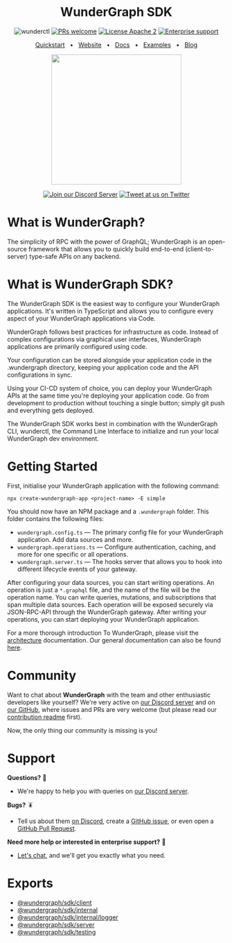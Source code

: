 <div align="center">

# WunderGraph SDK

![wunderctl](https://img.shields.io/npm/v/@wundergraph/sdk.svg)
[![PRs welcome](https://img.shields.io/badge/PRs-welcome-brightgreen.svg)](https://github.com/wundergraph/wundergraph/blob/main/CONTRIBUTING.md)
[![License Apache 2](https://img.shields.io/badge/license-Apache%202-blue)](https://github.com/wundergraph/wundergraph/blob/main/LICENSE)
[![Enterprise support](https://img.shields.io/badge/enterprise-support-indigo.svg)](https://form.typeform.com/to/fuRWxErj?typeform-embed-id=8749569972809419&typeform-embed=popup-blank&typeform-source=wundergraph.com&typeform-medium=embed-sdk&typeform-medium-version=next)

[Quickstart](https://docs.wundergraph.com/getting-started)
<span>&nbsp;&nbsp;•&nbsp;&nbsp;</span>
[Website](https://wundergraph.com/)
<span>&nbsp;&nbsp;•&nbsp;&nbsp;</span>
[Docs](https://docs.wundergraph.com/docs)
<span>&nbsp;&nbsp;•&nbsp;&nbsp;</span>
[Examples](https://docs.wundergraph.com/docs/examples)
<span>&nbsp;&nbsp;•&nbsp;&nbsp;</span>
[Blog](https://wundergraph.com/blog)

[<img height="300" width="300" src="https://user-images.githubusercontent.com/47415099/214915738-fd34d2ab-7549-4a60-bbdb-ab9f30145341.png">](https://wundergraph.com/)

[![Join our Discord Server](https://img.shields.io/badge/Discord-chat%20with%20us-%235865F2?style=flat&logo=discord&logoColor=%23fff)](https://discord.com/invite/Jjmc8TC)
[![Tweet at us on Twitter](https://img.shields.io/badge/Twitter-tweet%20at%20us-1da1f2?style=flat&logo=twitter&logoColor=%23fff)](https://twitter.com/wundergraphcom)

</div>

# What is WunderGraph?

The simplicity of RPC with the power of GraphQL; WunderGraph is an open-source framework that allows you to
quickly build end-to-end (client-to-server) type-safe APIs on any backend.

# What is WunderGraph SDK?

The WunderGraph SDK is the easiest way to configure your WunderGraph applications.
It's written in TypeScript and allows you to configure every aspect of your WunderGraph applications via Code.

WunderGraph follows best practices for infrastructure as code.
Instead of complex configurations via graphical user interfaces, WunderGraph applications are primarily configured using code.

Your configuration can be stored alongside your application code in the .wundergraph directory, keeping your application code and the API configurations in sync.

Using your CI-CD system of choice, you can deploy your WunderGraph APIs at the same time you're deploying your application code.
Go from development to production without touching a single button; simply git push and everything gets deployed.

The WunderGraph SDK works best in combination with the WunderGraph CLI, wunderctl, the Command Line Interface to initialize and run your local WunderGraph dev environment.

# Getting Started

First, initialise your WunderGraph application with the following command:

```shell
npx create-wundergraph-app <project-name> -E simple
```

You should now have an NPM package and a `.wundergraph` folder. This folder contains the following files:

- `wundergraph.config.ts` — The primary config file for your WunderGraph application. Add data sources and more.
- `wundergraph.operations.ts` — Configure authentication, caching, and more for one specific or all operations.
- `wundergraph.server.ts` — The hooks server that allows you to hook into different lifecycle events of your gateway.

After configuring your data sources, you can start writing operations.
An operation is just a `*.graphql` file, and the name of the file will be the operation name.
You can write queries, mutations, and subscriptions that span multiple data sources.
Each operation will be exposed securely via JSON-RPC-API through the WunderGraph gateway.
After writing your operations, you can start deploying your WunderGraph application.

For a more thorough introduction To WunderGraph, please visit the
[architecture](https://github.com/wundergraph/wundergraph/blob/main/docs/architecture.md) documentation.
Our general documentation can also be found [here](https://docs.wundergraph.com/docs).

# Community

Want to chat about **WunderGraph** with the team and other enthusiastic developers like yourself?
We're very active on [our Discord server](https://discord.com/invite/Jjmc8TC)
and on [our GitHub](https://github.com/wundergraph/wundergraph/), where issues and PRs are very welcome
(but please read our [contribution readme](https://github.com/wundergraph/wundergraph/blob/main/CONTRIBUTING.md) first).

Now, the only thing our community is missing is you!

# Support

**Questions?** 🙋

- We're happy to help you with queries on [our Discord server](https://discord.com/invite/Jjmc8TC).

**Bugs?** 🪳

- Tell us about them [on Discord](https://discord.com/invite/Jjmc8TC),
  create a [GitHub issue](https://github.com/wundergraph/wundergraph/issues),
  or even open a [GitHub Pull Request](https://github.com/wundergraph/wundergraph/pulls).

**Need more help or interested in enterprise support?** 🤔

- [Let's chat](https://form.typeform.com/to/fuRWxErj?typeform-embed-id=8749569972809419&typeform-embed=popup-blank&typeform-source=wundergraph.com&typeform-medium=embed-sdk&typeform-medium-version=next),
  and we'll get you exactly what you need.

# Exports

- [@wundergraph/sdk/client](https://github.com/wundergraph/wundergraph/tree/main/packages/sdk/src/client)
- [@wundergraph/sdk/internal](https://github.com/wundergraph/wundergraph/tree/main/packages/sdk/src/internal)
- [@wundergraph/sdk/internal/logger](https://github.com/wundergraph/wundergraph/tree/main/packages/sdk/src/logger)
- [@wundergraph/sdk/server](https://github.com/wundergraph/wundergraph/tree/main/packages/sdk/src/server)
- [@wundergraph/sdk/testing](https://github.com/wundergraph/wundergraph/tree/main/packages/sdk/src/testing)
